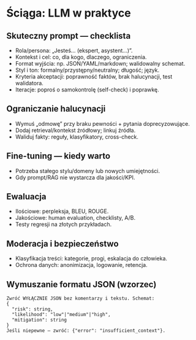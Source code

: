 # Ściąga: LLM w praktyce

## Skuteczny prompt — checklista
- Rola/persona: „Jesteś… (ekspert, asystent…)”.
- Kontekst i cel: co, dla kogo, dlaczego, ograniczenia.
- Format wyjścia: np. JSON/YAML/markdown; walidowalny schemat.
- Styl i ton: formalny/przystępny/neutralny; długość; język.
- Kryteria akceptacji: poprawność faktów, brak halucynacji, test walidatora.
- Iteracje: poproś o samokontrolę (self-check) i poprawkę.

## Ograniczanie halucynacji
- Wymuś „odmowę” przy braku pewności + pytania doprecyzowujące.
- Dodaj retrieval/kontekst źródłowy; linkuj źródła.
- Waliduj fakty: reguły, klasyfikatory, cross-check.

## Fine-tuning — kiedy warto
- Potrzeba stałego stylu/domeny lub nowych umiejętności.
- Gdy prompt/RAG nie wystarcza dla jakości/KPI.

## Ewaluacja
- Ilościowe: perpleksja, BLEU, ROUGE.
- Jakościowe: human evaluation, checklisty, A/B.
- Testy regresji na złotych przykładach.

## Moderacja i bezpieczeństwo
- Klasyfikacja treści: kategorie, progi, eskalacja do człowieka.
- Ochrona danych: anonimizacja, logowanie, retencja.

## Wymuszanie formatu JSON (wzorzec)
```text
Zwróć WYŁĄCZNIE JSON bez komentarzy i tekstu. Schemat:
{
  "risk": string,
  "likelihood": "low"|"medium"|"high",
  "mitigation": string
}
Jeśli niepewne — zwróć: {"error": "insufficient_context"}.
```